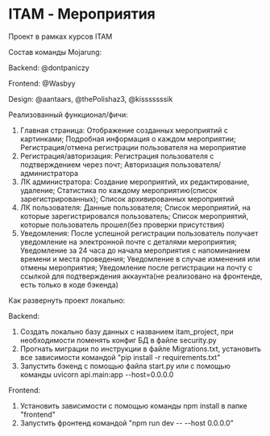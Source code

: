 # ITAM - Мероприятия
Проект в рамках курсов ITAM

Состав команды Mojarung:

Backend: 
@dontpaniczy

Frontend: 
@Wasbyy

Design: 
@aantaars, @thePolishaz3, @kisssssssik


Реализованный функционал/фичи:
1. Главная страница: 
Отображение созданных мероприятий с картинками; Подробная информация о каждом мероприятии; Регистрация/отмена регистрации пользователя на мероприятие
2. Регистрация/авторизация:
Регистрация пользователя с подтверждением через почт; Авторизация пользователя/администратора
3. ЛК администратора:
Создание мероприятий, их редактирование, удаление; Статистика по каждому мероприятию(список зарегистрированных); Список архивированных мероприятий
4. ЛК пользователя:
Данные пользователя; Cписок мероприятий, на которые зарегистрировался пользователь; Список мероприятий, которые пользователь прошел(без проверки присутствия)
5. Уведомления:
После успешной регистрации пользователь получает уведомление на электронной почте с деталями мероприятия; Уведомление за 24 часа до начала мероприятия с напоминанием времени и места проведения; Уведомление в случае изменения или отмены мероприятия; Уведомление после регистрации на почту с ссылкой для подтверждения аккаунта(не реализовано на фронтенде, есть только в коде бэкенда)

Как развернуть проект локально:

Backend: 
1. Создать локально базу данных с названием itam_project, при необходимости поменять конфиг БД в файле security.py
2. Прогнать миграции по инструкции в файле Migrations.txt, установить все зависимости командой "pip install -r requirements.txt"
3. Запустить бэкенд с помощью файла start.py или с помощью команды uvicorn api.main:app --host=0.0.0.0

Frontend:
1. Установить зависимости с помощью команды npm install в папке "frontend"
2. Запустить фронтенд командой "npm run dev -- --host 0.0.0.0"
   
